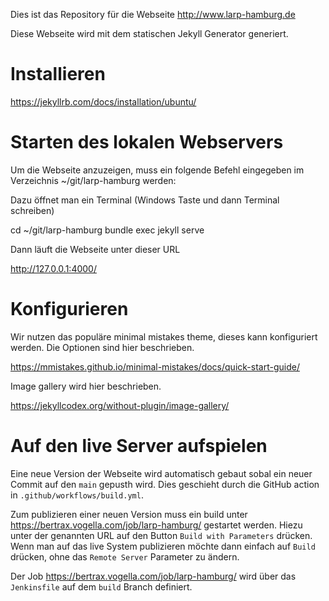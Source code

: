 Dies ist das Repository für die Webseite http://www.larp-hamburg.de

Diese Webseite wird mit dem statischen Jekyll Generator generiert.


# Installieren

https://jekyllrb.com/docs/installation/ubuntu/


# Starten des lokalen Webservers

Um die Webseite anzuzeigen, muss ein folgende Befehl eingegeben im Verzeichnis ~/git/larp-hamburg werden:

Dazu öffnet man ein Terminal   (Windows Taste und dann Terminal schreiben)

cd ~/git/larp-hamburg
bundle exec jekyll serve

Dann läuft die Webseite unter dieser URL

http://127.0.0.1:4000/

# Konfigurieren

Wir nutzen das populäre minimal mistakes theme, dieses kann konfiguriert werden.
Die Optionen sind hier beschrieben.

https://mmistakes.github.io/minimal-mistakes/docs/quick-start-guide/

Image gallery wird hier beschrieben.

https://jekyllcodex.org/without-plugin/image-gallery/

# Auf den live Server aufspielen

Eine neue Version der Webseite wird automatisch gebaut sobal ein neuer Commit auf den `main` gepusth wird.
Dies geschieht durch die GitHub action in `.github/workflows/build.yml`.

Zum publizieren einer neuen Version muss ein build unter https://bertrax.vogella.com/job/larp-hamburg/ gestartet werden.
Hiezu unter der genannten URL auf den Button `Build with Parameters` drücken.
Wenn man auf das live System publizieren möchte dann einfach auf `Build` drücken, ohne das `Remote Server` Parameter zu ändern.

Der Job https://bertrax.vogella.com/job/larp-hamburg/ wird über das `Jenkinsfile` auf dem `build` Branch definiert.
